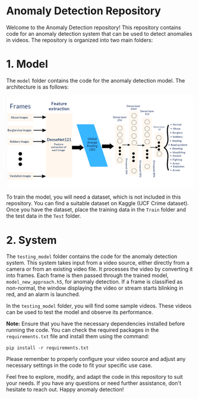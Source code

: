 # Anomaly Detection Repository

Welcome to the Anomaly Detection repository! This repository contains code for an anomaly detection system that can be used to detect anomalies in videos. The repository is organized into two main folders:

# 1. Model

The `model` folder contains the code for the anomaly detection model. The architecture is as follows:

![IModel architecture](architecture.png)



To train the model, you will need a dataset, which is not included in this repository. You can find a suitable dataset on Kaggle (UCF Crime dataset). Once you have the dataset, place the training data in the `Train` folder and the test data in the `Test` folder.

# 2. System

The `testing_model` folder contains the code for the anomaly detection system. This system takes input from a video source, either directly from a camera or from an existing video file. It processes the video by converting it into frames. Each frame is then passed through the trained model, `model_new_approach.h5`, for anomaly detection. If a frame is classified as non-normal, the window displaying the video or stream starts blinking in red, and an alarm is launched.

In the `testing_model` folder, you will find some sample videos. These videos can be used to test the model and observe its performance.

**Note:** Ensure that you have the necessary dependencies installed before running the code. You can check the required packages in the `requirements.txt` file and install them using the command:
```
pip install -r requirements.txt
```

Please remember to properly configure your video source and adjust any necessary settings in the code to fit your specific use case.

Feel free to explore, modify, and adapt the code in this repository to suit your needs. If you have any questions or need further assistance, don't hesitate to reach out. Happy anomaly detection!
